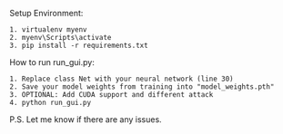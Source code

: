Setup Environment:

    1. virtualenv myenv
    2. myenv\Scripts\activate
    3. pip install -r requirements.txt

How to run run_gui.py:

    1. Replace class Net with your neural network (line 30)
    2. Save your model weights from training into "model_weights.pth"
    3. OPTIONAL: Add CUDA support and different attack
    4. python run_gui.py

P.S. Let me know if there are any issues.
